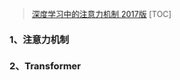 
> [深度学习中的注意力机制 2017版](https://zhuanlan.zhihu.com/p/37601161)
[TOC]

### 1、注意力机制

### 2、Transformer

